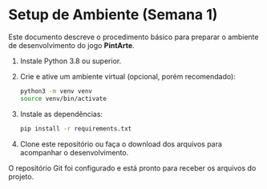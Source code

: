 # Setup de Ambiente (Semana 1)

Este documento descreve o procedimento básico para preparar o ambiente de desenvolvimento do jogo **PintArte**.

1. Instale Python 3.8 ou superior.
2. Crie e ative um ambiente virtual (opcional, porém recomendado):

   ```bash
   python3 -m venv venv
   source venv/bin/activate
   ```
3. Instale as dependências:

   ```bash
   pip install -r requirements.txt
   ```

4. Clone este repositório ou faça o download dos arquivos para acompanhar o desenvolvimento.

O repositório Git foi configurado e está pronto para receber os arquivos do projeto.
